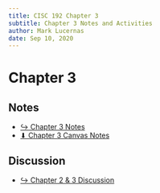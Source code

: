 ```yaml
---
title: CISC 192 Chapter 3
subtitle: Chapter 3 Notes and Activities
author: Mark Lucernas
date: Sep 10, 2020
---
```



# Chapter 3

## Notes

- [↪ Chapter 3 Notes](notes)
- [⬇ Chapter 3 Canvas Notes](file:../../../../../files/fall-2020/CISC-192/chapter-3/chapter-3_notes.pdf)

## Discussion

- [↪ Chapter 2 & 3 Discussion](discussion)

